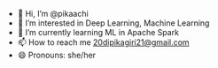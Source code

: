 - 👋 Hi, I’m @pikaachi
- 👀 I’m interested in Deep Learning, Machine Learning
- 🌱 I’m currently learning ML in Apache Spark
- 📫 How to reach me 20dipikagiri21@gmail.com
- 😄 Pronouns: she/her

<!---
pikaachi/pikaachi is a ✨ special ✨ repository because its `README.md` (this file) appears on your GitHub profile.
You can click the Preview link to take a look at your changes.
--->
